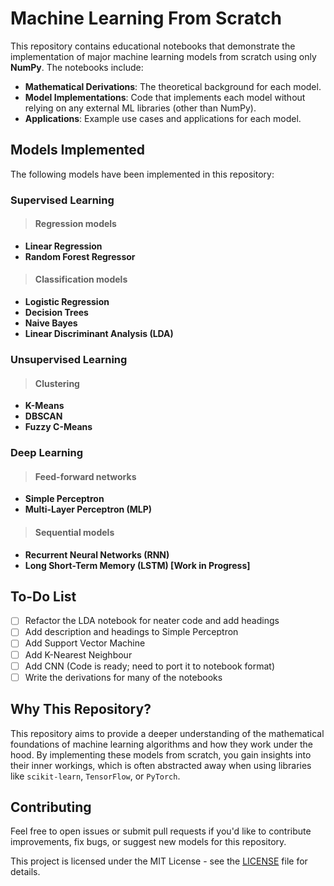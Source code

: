 # Machine Learning From Scratch

This repository contains educational notebooks that demonstrate the implementation of major machine learning models from scratch using only **NumPy**. The notebooks include:

- **Mathematical Derivations**: The theoretical background for each model.
- **Model Implementations**: Code that implements each model without relying on any external ML libraries (other than NumPy).
- **Applications**: Example use cases and applications for each model.

## Models Implemented

The following models have been implemented in this repository:

### Supervised Learning

>#### Regression models
- **Linear Regression**
- **Random Forest Regressor**
>#### Classification models
- **Logistic Regression**
- **Decision Trees**
- **Naive Bayes**
- **Linear Discriminant Analysis (LDA)**

### Unsupervised Learning
>#### Clustering
- **K-Means**
- **DBSCAN**
- **Fuzzy C-Means**

### Deep Learning
>#### Feed-forward networks
- **Simple Perceptron**
- **Multi-Layer Perceptron (MLP)**
>#### Sequential models
- **Recurrent Neural Networks (RNN)**
- **Long Short-Term Memory (LSTM) [Work in Progress]**

## To-Do List
- [ ] Refactor the LDA notebook for neater code and add headings
- [ ] Add description and headings to Simple Perceptron
- [ ] Add Support Vector Machine
- [ ] Add K-Nearest Neighbour
- [ ] Add CNN (Code is ready; need to port it to notebook format)
- [ ] Write the derivations for many of the notebooks

## Why This Repository?

This repository aims to provide a deeper understanding of the mathematical foundations of machine learning algorithms and how they work under the hood. By implementing these models from scratch, you gain insights into their inner workings, which is often abstracted away when using libraries like `scikit-learn`, `TensorFlow`, or `PyTorch`.

## Contributing
Feel free to open issues or submit pull requests if you'd like to contribute improvements, fix bugs, or suggest new models for this repository.

This project is licensed under the MIT License - see the [LICENSE](LICENSE) file for details.
